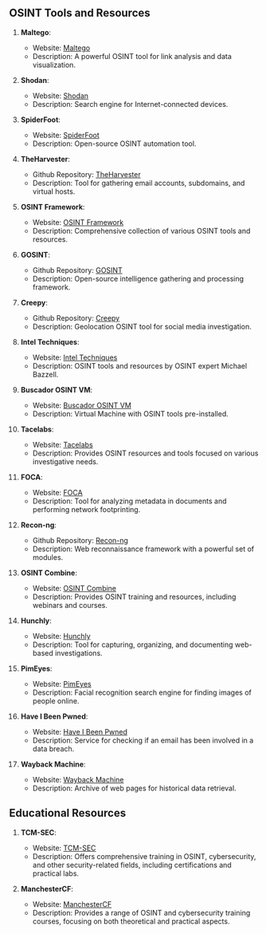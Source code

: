 ## OSINT Tools and Resources

1. **Maltego**:
   - Website: [Maltego](https://www.maltego.com/)
   - Description: A powerful OSINT tool for link analysis and data visualization.

2. **Shodan**:
   - Website: [Shodan](https://www.shodan.io/)
   - Description: Search engine for Internet-connected devices.

3. **SpiderFoot**:
   - Website: [SpiderFoot](https://www.spiderfoot.net/)
   - Description: Open-source OSINT automation tool.

4. **TheHarvester**:
   - Github Repository: [TheHarvester](https://github.com/laramies/theHarvester)
   - Description: Tool for gathering email accounts, subdomains, and virtual hosts.

5. **OSINT Framework**:
   - Website: [OSINT Framework](https://osintframework.com/)
   - Description: Comprehensive collection of various OSINT tools and resources.

6. **GOSINT**:
   - Github Repository: [GOSINT](https://github.com/ciscocsirt/gosint)
   - Description: Open-source intelligence gathering and processing framework.

7. **Creepy**:
   - Github Repository: [Creepy](https://github.com/ilektrojohn/creepy)
   - Description: Geolocation OSINT tool for social media investigation.

8. **Intel Techniques**:
   - Website: [Intel Techniques](https://inteltechniques.com/)
   - Description: OSINT tools and resources by OSINT expert Michael Bazzell.

9. **Buscador OSINT VM**:
   - Website: [Buscador OSINT VM](https://inteltechniques.com/buscador/)
   - Description: Virtual Machine with OSINT tools pre-installed.

10. **Tacelabs**:
    - Website: [Tacelabs](https://tacelabs.com/)
    - Description: Provides OSINT resources and tools focused on various investigative needs.

11. **FOCA**:
    - Website: [FOCA](https://www.elevenpaths.com/labstools/foca/index.html)
    - Description: Tool for analyzing metadata in documents and performing network footprinting.

12. **Recon-ng**:
    - Github Repository: [Recon-ng](https://github.com/lanmaster53/recon-ng)
    - Description: Web reconnaissance framework with a powerful set of modules.

13. **OSINT Combine**:
    - Website: [OSINT Combine](https://osintcombine.com/)
    - Description: Provides OSINT training and resources, including webinars and courses.

14. **Hunchly**:
    - Website: [Hunchly](https://www.hunch.ly/)
    - Description: Tool for capturing, organizing, and documenting web-based investigations.

15. **PimEyes**:
    - Website: [PimEyes](https://pimeyes.com/en)
    - Description: Facial recognition search engine for finding images of people online.

16. **Have I Been Pwned**:
    - Website: [Have I Been Pwned](https://haveibeenpwned.com/)
    - Description: Service for checking if an email has been involved in a data breach.

17. **Wayback Machine**:
    - Website: [Wayback Machine](https://archive.org/web/)
    - Description: Archive of web pages for historical data retrieval.

## Educational Resources

1. **TCM-SEC**:
   - Website: [TCM-SEC](https://academy.tcm-sec.com/)
   - Description: Offers comprehensive training in OSINT, cybersecurity, and other security-related fields, including certifications and practical labs.

2. **ManchesterCF**:
   - Website: [ManchesterCF](https://manchestercf.com/)
   - Description: Provides a range of OSINT and cybersecurity training courses, focusing on both theoretical and practical aspects.


